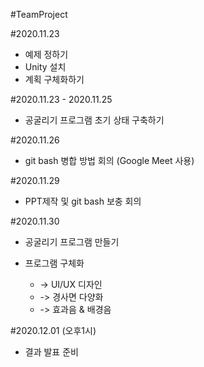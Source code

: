 #TeamProject

#2020.11.23
 - 예제 정하기 
 - Unity 설치   
 - 계획 구체화하기 

#2020.11.23 - 2020.11.25
 - 공굴리기 프로그램 초기 상태 구축하기 

#2020.11.26
 - git bash 병합 방법 회의 (Google Meet 사용)

#2020.11.29
- PPT제작 및 git bash 보충 회의

#2020.11.30
 - 공굴리기 프로그램 만들기
   
 - 프로그램 구체화
     - -> UI/UX 디자인
     - -> 경사면 다양화
     - -> 효과음 & 배경음  

#2020.12.01 (오후1시)
 - 결과 발표 준비
